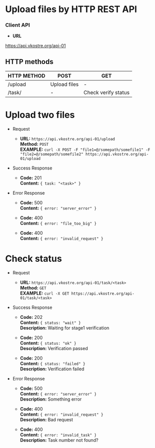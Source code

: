 Upload files by HTTP REST API
=============================

### Client API

* **URL**

https://api.vkostre.org/api-01

## HTTP methods

| HTTP METHOD   | POST         | GET                 |
|---------------|--------------|---------------------|
| /upload       | Upload files | -                   |
| /task/<task>  | -            | Check verify status |


# Upload two files

* Request

  * **URL:** `https://api.vkostre.org/api-01/upload` <br />
    **Method:** `POST` <br />
    **EXAMPLE:** `curl -X POST -F "file1=@/somepath/somefile1" -F "file2=@/somepath/somefile2" https://api.vkostre.org/api-01/upload`

* Success Response

  * **Code:** 201 <br />
    **Content:** `{ task: "<task>" }`

* Error Response

  * **Code:** 500 <br />
    **Content:** `{ error: "server_error" }`

  * **Code:** 400 <br />
    **Content:** `{ error: "file_too_big" }`

  * **Code:** 400 <br />
    **Content:** `{ error: "invalid_request" }`

# Check status

* Request

  * **URL:** `https://api.vkostre.org/api-01/task/<task>` <br />
    **Method:** `GET` <br />
    **EXAMPLE:** `curl -X GET https://api.vkostre.org/api-01/task/<task>`

* Success Response

  * **Code:** 202 <br />
    **Content:** `{ status: "wait" }` <br />
    **Description:** Waiting for stage1 verification

  * **Code:** 200  <br />
    **Content:** `{ status: "ok" }` <br />
    **Description:** Verification passed

  * **Code:** 200  <br />
    **Content:** `{ status: "failed" }` <br />
    **Description:** Verification failed

* Error Response

  * **Code:** 500  <br />
    **Content:** `{ error: "server_error" }` <br />
    **Description:** Something error

  * **Code:** 400  <br />
    **Content:** `{ error: "invalid_request" }` <br />
    **Description:** Bad request

  * **Code:** 400  <br />
    **Content:** `{ error: "invalid_task" }` <br />
    **Description:** Task number not found?

